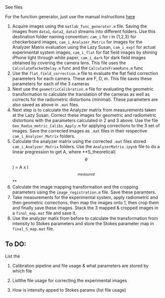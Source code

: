 See files

For the function generator, just use the manual instructions [here](http://web.mit.edu/8.13/8.13d/manuals/bnc-555-digital-delay-generator.pdf)

1. Acquire images using the `matlab_func_generator.m` file. Saving the images from `data1`, `data2`, `data3` streams into different folders. Use this destination folder naming convention: `cam_i` for i in {1,2,3} for checkerboard images, `cam_i_Analyzer_Matrix` for images for the Analyzer Matrix evaluation using the Lazy Susan, `cam_i_expt` for actual experimental system images, `cam_i_flat` for flat field images by shining iPhone light through white paper, `cam_i_dark` for dark field images obtained by covering the camera lens. This file uses the `CalculatePacketDelay.m` func and the `CalculateFrameRate.m` func
2. Use the `flat_field_correction.m` file to evaluate the flat field correction parameters for each camera. These are F, D, m. This file saves these parameters for each of the 3 cameras
3. Next use the `geometricCalibration.m` file for evaluating the geometric transformation to calculate the translation of the cameras as well as corrects for the radiometric distortions (minimal). These parameters are also saved as above in `.mat` files.
4. Next step is to calculate the Analyzer matrix from measurements taken at the Lazy Susan. Correct these images for geometric and radiometric distortions with the parameters calculated in 2 and 3 above. Use the file `Geo_Radio_metric_Calibs_Apply.m` for applying corrections to the 3 set of images. Save the corrected images as `.mat` files in their respective `cam_i_Analyzer_Matrix` folders.
5. Calculate the analyzer matrix using the corrected `.mat` files stored `cam_i_Analyzer_Matrix` folders. Use the `AnalyzerMatrix.ipynb` file to do a linear pregression to get A, where **S_theoretical($$\theta$$) = A x I$$_{measured}$$ **
6. Calculate the image mapping transformation and the cropping parameters using the `image_registration.m` file. Save these paramters.
7. Take measurements for the experimental system, apply radiometric and then geometric corrections, then map the images onto 1, then crop them and finally save these images. Stack the 3 mapped & cropped images in a `final_map.mat` file and save it.
8. Use the analyzer matix from before to calculate the transformation from intensity to Stokes parameters and store the Stokes parameter map in `final_S_map.mat` file.


## To DO: 
List the 
1. Calibration pipeline and file usage & what parameters are stored by which file

2. Listthe file usage for correcting the experimental images

3. How is intensity apped to Stokes params (list file usage)
